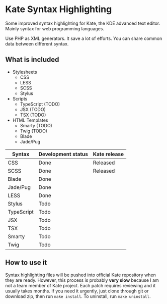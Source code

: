 # Kate Syntax Highlighting

Some improved syntax highlighting for Kate, the KDE advanced text editor. Mainly
syntax for web programming languages.

Use PHP as XML generators. It save a lot of efforts. You can share common data
between different syntax.

## What is included

- Stylesheets
  - CSS
  - LESS
  - SCSS
  - Stylus
- Scripts
  - TypeScript (TODO)
  - JSX (TODO)
  - TSX (TODO)
- HTML Templates
  - Smarty (TODO)
  - Twig (TODO)
  - Blade
  - Jade/Pug

Syntax     | Development status | Kate release
-----------|--------------------|-------------
CSS        | Done               | Released
SCSS       | Done               | Released
Blade      | Done               |
Jade/Pug   | Done               |
LESS       | Done               |
Stylus     | Todo               |
TypeScript | Todo               |
JSX        | Todo               |
TSX        | Todo               |
Smarty     | Todo               |
Twig       | Todo               |


## How to use it

Syntax highlighting files will be pushed into official Kate repository when they
are ready. However, this process is probably **very slow** because I am not a
team member of Kate project. Each patch requires reviewing and it usually takes
months. If you need it urgently, just clone through git or download zip, then
run `make install`. To uninstall, run `make uninstall`.
